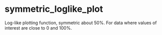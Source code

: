 # symmetric_loglike_plot
Log-like plotting function, symmetric about 50%. For data where values of interest are close to 0 and 100%.
